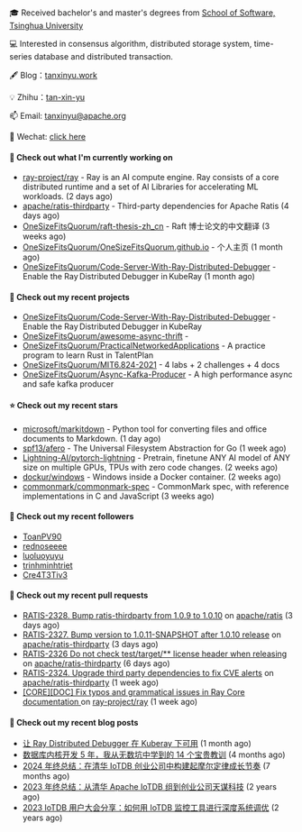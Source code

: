 🎓 Received bachelor's and master's degrees from [School of Software, Tsinghua University](https://www.thss.tsinghua.edu.cn/)

💻 Interested in consensus algorithm, distributed storage system, time-series database and distributed transaction.

🖋 Blog：[tanxinyu.work](https://tanxinyu.work)

💡 Zhihu：[tan-xin-yu](https://www.zhihu.com/people/tan-xin-yu-22)

📫 Email: [tanxinyu@apache.org](mailto:tanxinyu@apache.org)

💬 Wechat: [click here](https://github.com/LebronAl/LebronAl/issues/1)

#### 👷 Check out what I'm currently working on

- [ray-project/ray](https://github.com/ray-project/ray) - Ray is an AI compute engine. Ray consists of a core distributed runtime and a set of AI Libraries for accelerating ML workloads. (2 days ago)
- [apache/ratis-thirdparty](https://github.com/apache/ratis-thirdparty) - Third-party dependencies for Apache Ratis (4 days ago)
- [OneSizeFitsQuorum/raft-thesis-zh_cn](https://github.com/OneSizeFitsQuorum/raft-thesis-zh_cn) - Raft 博士论文的中文翻译 (3 weeks ago)
- [OneSizeFitsQuorum/OneSizeFitsQuorum.github.io](https://github.com/OneSizeFitsQuorum/OneSizeFitsQuorum.github.io) - 个人主页 (1 month ago)
- [OneSizeFitsQuorum/Code-Server-With-Ray-Distributed-Debugger](https://github.com/OneSizeFitsQuorum/Code-Server-With-Ray-Distributed-Debugger) - Enable the Ray Distributed Debugger in KubeRay (1 month ago)

#### 🌱 Check out my recent projects

- [OneSizeFitsQuorum/Code-Server-With-Ray-Distributed-Debugger](https://github.com/OneSizeFitsQuorum/Code-Server-With-Ray-Distributed-Debugger) - Enable the Ray Distributed Debugger in KubeRay
- [OneSizeFitsQuorum/awesome-async-thrift](https://github.com/OneSizeFitsQuorum/awesome-async-thrift) - 
- [OneSizeFitsQuorum/PracticalNetworkedApplications](https://github.com/OneSizeFitsQuorum/PracticalNetworkedApplications) - A practice program to learn Rust in TalentPlan
- [OneSizeFitsQuorum/MIT6.824-2021](https://github.com/OneSizeFitsQuorum/MIT6.824-2021) - 4 labs &#43; 2 challenges &#43; 4 docs
- [OneSizeFitsQuorum/Async-Kafka-Producer](https://github.com/OneSizeFitsQuorum/Async-Kafka-Producer) - A high performance async and safe kafka producer

#### ⭐ Check out my recent stars

- [microsoft/markitdown](https://github.com/microsoft/markitdown) - Python tool for converting files and office documents to Markdown. (1 day ago)
- [spf13/afero](https://github.com/spf13/afero) - The Universal Filesystem Abstraction for Go (1 week ago)
- [Lightning-AI/pytorch-lightning](https://github.com/Lightning-AI/pytorch-lightning) - Pretrain, finetune ANY AI model of ANY size on multiple GPUs, TPUs with zero code changes. (2 weeks ago)
- [dockur/windows](https://github.com/dockur/windows) - Windows inside a Docker container. (2 weeks ago)
- [commonmark/commonmark-spec](https://github.com/commonmark/commonmark-spec) - CommonMark spec, with reference implementations in C and JavaScript (3 weeks ago)

#### 👯 Check out my recent followers

- [ToanPV90](https://github.com/ToanPV90)
- [rednoseeee](https://github.com/rednoseeee)
- [luoluoyuyu](https://github.com/luoluoyuyu)
- [trinhminhtriet](https://github.com/trinhminhtriet)
- [Cre4T3Tiv3](https://github.com/Cre4T3Tiv3)

#### 🔨 Check out my recent pull requests

- [RATIS-2328. Bump ratis-thirdparty from 1.0.9 to 1.0.10](https://github.com/apache/ratis/pull/1284) on [apache/ratis](https://github.com/apache/ratis) (3 days ago)
- [RATIS-2327. Bump version to 1.0.11-SNAPSHOT after 1.0.10 release](https://github.com/apache/ratis-thirdparty/pull/71) on [apache/ratis-thirdparty](https://github.com/apache/ratis-thirdparty) (3 days ago)
- [RATIS-2326 Do not check test/target/** license header when releasing](https://github.com/apache/ratis-thirdparty/pull/70) on [apache/ratis-thirdparty](https://github.com/apache/ratis-thirdparty) (6 days ago)
- [RATIS-2324. Upgrade third party dependencies to fix CVE alerts](https://github.com/apache/ratis-thirdparty/pull/69) on [apache/ratis-thirdparty](https://github.com/apache/ratis-thirdparty) (1 week ago)
- [[CORE][DOC] Fix typos and grammatical issues in Ray Core documentation ](https://github.com/ray-project/ray/pull/56279) on [ray-project/ray](https://github.com/ray-project/ray) (1 week ago)

#### 📜 Check out my recent blog posts

- [让 Ray Distributed Debugger 在 Kuberay 下可用](https://tanxinyu.work/code-server-with-ray-distributed-debugger/) (1 month ago)
- [数据库内核开发 5 年，我从无数坑中学到的 14 个宝贵教训](https://tanxinyu.work/14-lessions-i-learned-in-past-five-years-when-developing-database/) (4 months ago)
- [2024 年终总结：在清华 IoTDB 创业公司中构建起摩尔定律成长节奏](https://tanxinyu.work/2024-annual-summary/) (7 months ago)
- [2023 年终总结：从清华 Apache IoTDB 组到创业公司天谋科技](https://tanxinyu.work/2023-annual-summary/) (2 years ago)
- [2023 IoTDB 用户大会分享：如何用 IoTDB 监控工具进行深度系统调优](https://tanxinyu.work/2023-iotdb-submit/) (2 years ago)
